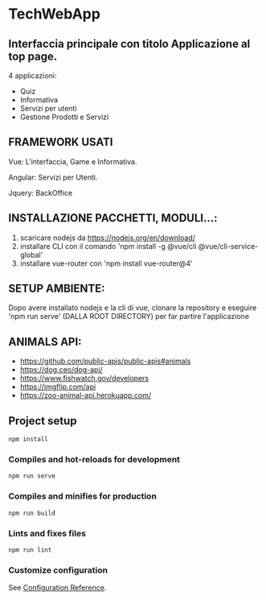 # TechWebApp

## Interfaccia principale con titolo Applicazione al top page.

4 applicazioni:

- Quiz
- Informativa
- Servizi per utenti
- Gestione Prodotti e Servizi

## FRAMEWORK USATI
Vue: L'interfaccia, Game e Informativa.

Angular: Servizi per Utenti.

Jquery: BackOffice

## INSTALLAZIONE PACCHETTI, MODULI...:

1. scaricare nodejs da https://nodejs.org/en/download/
2. installare CLI con il comando 'npm install -g @vue/cli @vue/cli-service-global'
3. installare vue-router con 'npm install vue-router@4'

## SETUP AMBIENTE:
  Dopo avere installato nodejs e la cli di vue, clonare la repository e eseguire 'npm run serve' (DALLA ROOT DIRECTORY) per far partire l'applicazione

## ANIMALS API:
  - https://github.com/public-apis/public-apis#animals
  - https://dog.ceo/dog-api/
  - https://www.fishwatch.gov/developers
  - https://imgflip.com/api
  - https://zoo-animal-api.herokuapp.com/

## Project setup
```
npm install
```

### Compiles and hot-reloads for development
```
npm run serve
```

### Compiles and minifies for production
```
npm run build
```

### Lints and fixes files
```
npm run lint
```

### Customize configuration
See [Configuration Reference](https://cli.vuejs.org/config/).

